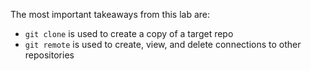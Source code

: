 The most important takeaways from this lab are:

* `git clone` is used to create a copy of a target repo
* `git remote` is used to create, view, and delete connections to other repositories